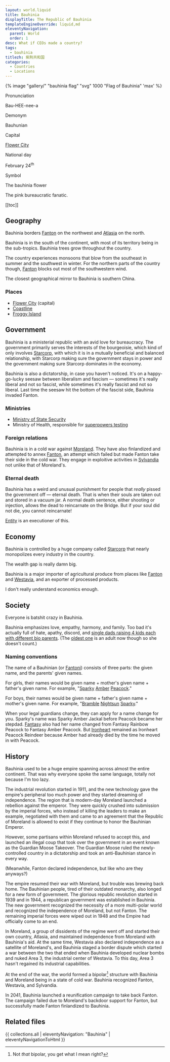 ```yaml
---
layout: world.liquid
title: Bauhinia
displayTitle: The Republic of Bauhinia
templateEngineOverride: liquid,md
eleventyNavigation:
  parent: World
  order: 1
desc: What if CEOs made a country?
tags:
  - bauhinia
titlezh: 紫荆共和国
categories:
  - Countries
  - Locations
---
```


{% image "gallery/" "bauhinia flag" "svg" 1000 "Flag of Bauhinia" 'max' %}

<div class="attr">
  <p>Pronunciation</p>
  <p>Bau-HEE-nee-a</p>
  <p>Demonym</p>
  <p>Bauhunian</p>
  <p>Capital</p>
  <p><a href="/world/bauhinia/">Flower City</a></p>
  <p>National day</p>
  <p>February 24<sup>th</sup></p>
  <p>Symbol</p>
  <p>The bauhinia flower</p>
</div>

The pink bureaucratic fanatic.

[[toc]]

## Geography

Bauhinia borders [Fanton](/world/fanton/) on the northwest and [Atlasia](/world/atlasia/) on the north.

Bauhinia is in the south of the continent, with most of its territory being in the sub-tropics. Bauhinia trees grow throughout the country.

The country experiences monsoons that blow from the southeast in summer and the southwest in winter. For the northern parts of the country though, [Fanton](/world/fanton/) blocks out most of the southwestern wind.

The closest geographical mirror to Bauhinia is southern China.

### Places

- [Flower City](/world/bauhinia/flower-city/) (capital)
- [Coastline](/world/bauhinia/coastline/)
- [Froggy Island](/world/bauhinia/froggy-island/)

## Government

Bauhinia is a ministerial republic with an avid love for bureaucracy. The government primarily serves the interests of the bourgeoisie, which kind of only involves [Starcorp](/world/bauhinia/starcorp/), with which it is in a mutually beneficial and balanced relationship, with Starcorp making sure the government stays in power and the government making sure Starcorp dominates in the economy.

Bauhinia is also a dictatorship, in case you haven't noticed. It's on a happy-go-lucky seesaw between liberalism and fascism — sometimes it's really liberal and not so fascist, while sometimes it's really fascist and not so liberal. Last time the seesaw hit the bottom of the fascist side, Bauhinia invaded Fanton.

### Ministries

- [Ministry of State Security](/world/bauhinia/mss/)
- Ministry of Health, responsible for [superpowers testing](/world/bauhinia/superpowers/)

### Foreign relations

Bauhinia is in a cold war against [Moreland](/world/moreland/). They have also finlandized and attempted to annex [Fanton](/world/fanton/), an attempt which failed but made Fanton take their side in the cold war. They engage in exploitive activities in [Sylvandia](/world/sylvandia/) not unlike that of Moreland's.

### Eternal death

Bauhinia has a weird and unusual punishment for people that *really* pissed the government off — eternal death. That is when their souls are taken out and stored in a vacuum jar. A normal death sentence, either shooting or injection, allows the dead to reincarnate on the Bridge. But if your soul did not die, you cannot reincarnate!

[Entity](/characters/entity/) is an executioner of this.

## Economy

Bauhinia is controlled by a huge company called [Starcorp](starcorp/) that nearly monopolizes every industry in the country.

The wealth gap is really damn big.

Bauhinia is a major importer of agricultural produce from places like [Fanton](/world/fanton/) and [Westavia](/world/westavia/), and an exporter of processed products.

I don't really understand economics enough.

## Society

Everyone is batshit crazy in Bauhinia.

Bauhinia emphasizes love, empathy, harmony, and family. Too bad it's actually full of hate, apathy, discord, and [single dads raising 4 kids each with different bio parents](/characters/peacock/). (The [oldest one](/characters/fantasy/) is an adult now though so she doesn't count.)

### Naming conventions

The name of a Bauhinian (or [Fantoni](/world/fanton/)) consists of three parts: the given name, and the parents' given names.

For girls, their names would be given name + mother's given name + father's given name. For example, "[Sparky](/characters/sparky/) [Amber](/characters/amber/) [Peacock](/characters/peacock/)."

For boys, their names would be given name + father's given name + mother's given name. For example, "[Bramble](/characters/bramble/) [Nightsun](/characters/nightsun/) [Sparky](/characters/sparky/)."

When your legal guardians change, they can apply for a name change for you. Sparky's name was Sparky Amber Jackal before Peacock became her stepdad. [Fantasy](/characters/fantasy/) also had her name changed from Fantasy Rainbow Peacock to Fantasy Amber Peacock. But [Ironheart](/characters/ironheart/) remained as Ironheart Peacock Reindeer because Amber had already died by the time he moved in with Peacock.

## History

Bauhinia used to be a huge empire spanning across almost the entire continent. That was why everyone spoke the same language, totally not because I'm too lazy.

The industrial revolution started in 1911, and the new technology gave the empire's peripheral too much power and they started dreaming of independence. The region that is modern-day Moreland launched a rebellion against the emperor. They were quickly crushed into submission by the imperial forces, who instead of killing the leaders to make an example, negotiated with them and came to an agreement that the Republic of Moreland is allowed to exist if they continue to honor the Bauhinian Emperor.

However, some partisans within Moreland refused to accept this, and launched an illegal coup that took over the government in an event known as the Guardian Moose Takeover. The Guardian Moose ruled the newly-controlled country in a dictatorship and took an anti-Bauhinian stance in every way.

(Meanwhile, Fanton declared independence, but like who are they anyways?)

The empire resumed their war with Moreland, but trouble was brewing back home. The Bauhinian people, tired of their outdated monarchy, also longed for a new form of government. The glorious republic revolution started in 1939 and in 1944, a republican government was established in Bauhinia. The new government recognized the necessity of a more multi-polar world and recognized the independence of Moreland, but not Fanton. The remaining imperial forces were wiped out in 1948 and the Empire had officially come to an end.

In Moreland, a group of dissidents of the regime went off and started their own country, Atlasia, and maintained independence from Moreland with Bauhinia's aid. At the same time, Westavia also declared independence as a satellite of Moreland's, and Bauhinia staged a border dispute which started a war between the two that ended when Bauhinia developed nuclear bombs and nuked Area 3, the industrial center of Westavia. To this day, Area 3 hasn't regained its industrial capabilities.

At the end of the war, the world formed a bipolar[^1] structure with Bauhinia and Moreland being in a state of cold war. Bauhinia recognized Fanton, Westavia, and Sylvandia.

In 2041, Bauhinia launched a reunification campaign to take back Fanton. The campaign failed due to Moreland's backdoor support for Fanton, but successfully made Fanton finlandized to Bauhinia.

## Related files

{{ collections.all | eleventyNavigation: "Bauhinia" | eleventyNavigationToHtml }}

[^1]: Not *that* bipolar, you get what I mean right?
